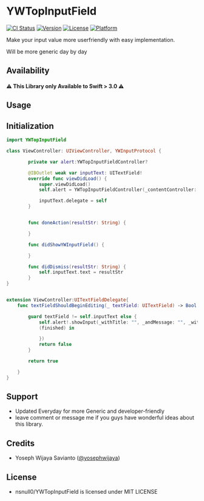 # YWTopInputField
[![CI Status](https://travis-ci.org/nsnull0/YWTopInputField.svg?branch=master)](https://travis-ci.org/nsnull0/YWTopInputField)
[![Version](https://img.shields.io/cocoapods/v/YWTopInputField.svg?style=flat)](https://cocoapods.org/pods/YWTopInputField)
[![License](https://img.shields.io/cocoapods/l/YWTopInputField.svg?style=flat)](https://cocoapods.org/pods/YWTopInputField)
[![Platform](https://img.shields.io/cocoapods/p/YWTopInputField.svg?style=flat)](https://cocoapods.org/pods/YWTopInputField)

Make your input value more  userfriendly with easy implementation.

Will be more generic day by day

## Availability
#### ⚠️ **This Library only Available to Swift > 3.0** ⚠️


## Usage
## Initialization
```swift
import YWTopInputField

class ViewController: UIViewController, YWInputProtocol {

        private var alert:YWTopInputFieldController?

        @IBOutlet weak var inputText: UITextField!
        override func viewDidLoad() {
            super.viewDidLoad()
            self.alert = YWTopInputFieldController(_contentController: self, _andDelegate: self)

            inputText.delegate = self
        }


        func doneAction(resultStr: String) {

        }

        func didShowYWInputField() {

        }

        func didDismiss(resultStr: String) {
            self.inputText.text = resultStr
        }
}


extension ViewController:UITextFieldDelegate{
    func textFieldShouldBeginEditing(_ textField: UITextField) -> Bool {

        guard textField != self.inputText else {
            self.alert!.showInput(_withTitle: "", _andMessage: "", _withContentString: textField.text!, completion: {
            (finished) in

            })
            return false
        }

        return true

    }
}

```
## Support
- Updated Everyday for more Generic and developer-friendly
- leave comment or message me if you guys have wonderful ideas about this library.

## Credits
- Yoseph Wijaya Savianto ([@yosephwijaya](http://yoseph.ws))

## License
- nsnull0/YWTopInputField is licensed under MIT LICENSE
